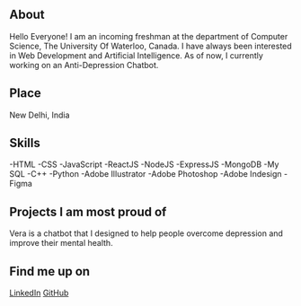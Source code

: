 ## About
Hello Everyone! I am an incoming freshman at the department of Computer Science, The University Of Waterloo, Canada. I have always been interested in Web Development and Artificial Intelligence. As of now, I currently working on an Anti-Depression Chatbot.


## Place
New Delhi, India

## Skills
-HTML
-CSS
-JavaScript
-ReactJS
-NodeJS
-ExpressJS
-MongoDB
-My SQL
-C++
-Python
-Adobe Illustrator
-Adobe Photoshop
-Adobe Indesign
-Figma

## Projects I am most proud of
Vera is a chatbot that I designed to help people overcome depression and improve their mental health.

## Find me up on
[LinkedIn](https://www.linkedin.com/in/ansh-dhingra-a88621197/)
[GitHub](https://github.com/anshdhinhgra47)


